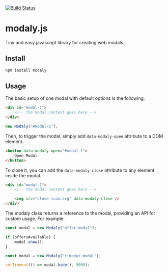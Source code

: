 [![Build Status](https://travis-ci.org/papeloto/modaly.js.svg?branch=master)](https://travis-ci.org/papeloto/modaly.js)

# modaly.js

Tiny and easy javascript library for creating web modals.

## Install

```sh
npm install modaly
```

## Usage

The basic setup of one modal with default options is the following.

```html
<div id="modal-1">
    <!-- the modal content goes here -->
</div>
```

```js
new Modaly("#modal-1");
```

Then, to trigger the modal, simply add `data-modaly-open` attribute to a DOM element.

```html
<button data-modaly-open="#modal-1">
    Open Modal
</button>
```

To close it, you can add the `data-modaly-close` attribute to any element inside the modal.

```html
<div id="modal-1">
    <!-- the modal content goes here -->

    <img src="close-icon.svg" data-modaly-close />
</div>
```

The modaly class returns a reference to the modal, providing an API for custom usage. For example:

```js
const modal = new Modaly("offer-modal");

if (offersAvailable) {
    modal.show();
}
```

```js
const modal = new Modaly("timeout-modal");

setTimeout(() => modal.hide(), 5000);
```
